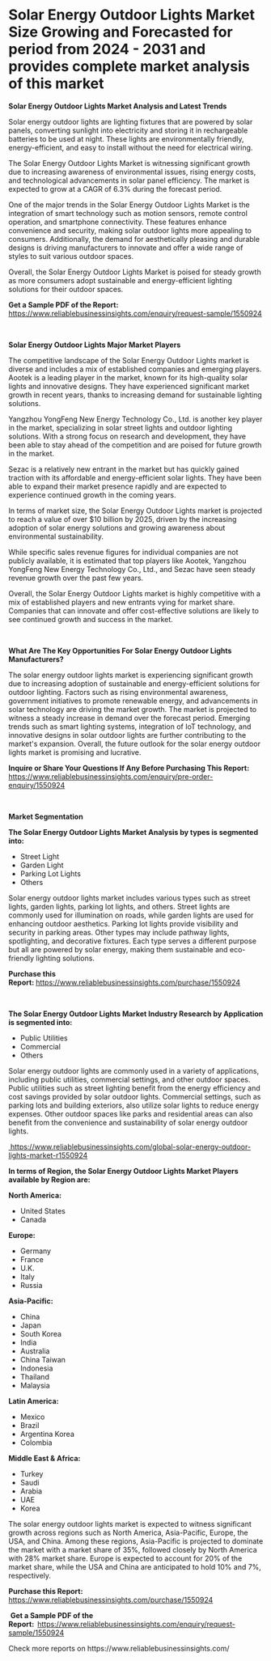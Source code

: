 <p><h1>Solar Energy Outdoor Lights Market Size Growing and Forecasted for period from 2024 - 2031 and provides complete market analysis of this market</h1></p><p><strong>Solar Energy Outdoor Lights Market Analysis and Latest Trends</strong></p>
<p><p>Solar energy outdoor lights are lighting fixtures that are powered by solar panels, converting sunlight into electricity and storing it in rechargeable batteries to be used at night. These lights are environmentally friendly, energy-efficient, and easy to install without the need for electrical wiring.</p><p>The Solar Energy Outdoor Lights Market is witnessing significant growth due to increasing awareness of environmental issues, rising energy costs, and technological advancements in solar panel efficiency. The market is expected to grow at a CAGR of 6.3% during the forecast period.</p><p>One of the major trends in the Solar Energy Outdoor Lights Market is the integration of smart technology such as motion sensors, remote control operation, and smartphone connectivity. These features enhance convenience and security, making solar outdoor lights more appealing to consumers. Additionally, the demand for aesthetically pleasing and durable designs is driving manufacturers to innovate and offer a wide range of styles to suit various outdoor spaces.</p><p>Overall, the Solar Energy Outdoor Lights Market is poised for steady growth as more consumers adopt sustainable and energy-efficient lighting solutions for their outdoor spaces.</p></p>
<p><strong>Get a Sample PDF of the Report:&nbsp;</strong> <a href="https://www.reliablebusinessinsights.com/enquiry/request-sample/1550924">https://www.reliablebusinessinsights.com/enquiry/request-sample/1550924</a></p>
<p>&nbsp;</p>
<p><strong>Solar Energy Outdoor Lights Major Market Players</strong></p>
<p><p>The competitive landscape of the Solar Energy Outdoor Lights market is diverse and includes a mix of established companies and emerging players. Aootek is a leading player in the market, known for its high-quality solar lights and innovative designs. They have experienced significant market growth in recent years, thanks to increasing demand for sustainable lighting solutions.</p><p>Yangzhou YongFeng New Energy Technology Co., Ltd. is another key player in the market, specializing in solar street lights and outdoor lighting solutions. With a strong focus on research and development, they have been able to stay ahead of the competition and are poised for future growth in the market.</p><p>Sezac is a relatively new entrant in the market but has quickly gained traction with its affordable and energy-efficient solar lights. They have been able to expand their market presence rapidly and are expected to experience continued growth in the coming years.</p><p>In terms of market size, the Solar Energy Outdoor Lights market is projected to reach a value of over $10 billion by 2025, driven by the increasing adoption of solar energy solutions and growing awareness about environmental sustainability.</p><p>While specific sales revenue figures for individual companies are not publicly available, it is estimated that top players like Aootek, Yangzhou YongFeng New Energy Technology Co., Ltd., and Sezac have seen steady revenue growth over the past few years.</p><p>Overall, the Solar Energy Outdoor Lights market is highly competitive with a mix of established players and new entrants vying for market share. Companies that can innovate and offer cost-effective solutions are likely to see continued growth and success in the market.</p></p>
<p>&nbsp;</p>
<p><strong>What Are The Key Opportunities For Solar Energy Outdoor Lights Manufacturers?</strong></p>
<p><p>The solar energy outdoor lights market is experiencing significant growth due to increasing adoption of sustainable and energy-efficient solutions for outdoor lighting. Factors such as rising environmental awareness, government initiatives to promote renewable energy, and advancements in solar technology are driving the market growth. The market is projected to witness a steady increase in demand over the forecast period. Emerging trends such as smart lighting systems, integration of IoT technology, and innovative designs in solar outdoor lights are further contributing to the market's expansion. Overall, the future outlook for the solar energy outdoor lights market is promising and lucrative.</p></p>
<p><strong>Inquire or Share Your Questions If Any Before Purchasing This Report:</strong> <a href="https://www.reliablebusinessinsights.com/enquiry/pre-order-enquiry/1550924">https://www.reliablebusinessinsights.com/enquiry/pre-order-enquiry/1550924</a></p>
<p>&nbsp;</p>
<p><strong>Market Segmentation</strong></p>
<p><strong>The Solar Energy Outdoor Lights Market Analysis by types is segmented into:</strong></p>
<p><ul><li>Street Light</li><li>Garden Light</li><li>Parking Lot Lights</li><li>Others</li></ul></p>
<p><p>Solar energy outdoor lights market includes various types such as street lights, garden lights, parking lot lights, and others. Street lights are commonly used for illumination on roads, while garden lights are used for enhancing outdoor aesthetics. Parking lot lights provide visibility and security in parking areas. Other types may include pathway lights, spotlighting, and decorative fixtures. Each type serves a different purpose but all are powered by solar energy, making them sustainable and eco-friendly lighting solutions.</p></p>
<p><strong>Purchase this Report:&nbsp;</strong><a href="https://www.reliablebusinessinsights.com/purchase/1550924">https://www.reliablebusinessinsights.com/purchase/1550924</a></p>
<p>&nbsp;</p>
<p><strong>The Solar Energy Outdoor Lights Market Industry Research by Application is segmented into:</strong></p>
<p><ul><li>Public Utilities</li><li>Commercial</li><li>Others</li></ul></p>
<p><p>Solar energy outdoor lights are commonly used in a variety of applications, including public utilities, commercial settings, and other outdoor spaces. Public utilities such as street lighting benefit from the energy efficiency and cost savings provided by solar outdoor lights. Commercial settings, such as parking lots and building exteriors, also utilize solar lights to reduce energy expenses. Other outdoor spaces like parks and residential areas can also benefit from the convenience and sustainability of solar energy outdoor lights.</p></p>
<p><a href="https://www.reliablebusinessinsights.com/global-solar-energy-outdoor-lights-market-r1550924">&nbsp;https://www.reliablebusinessinsights.com/global-solar-energy-outdoor-lights-market-r1550924</a></p>
<p><strong>In terms of Region, the Solar Energy Outdoor Lights Market Players available by Region are:</strong></p>
<p>
    <p> <strong> North America: </strong>
        <ul>
            <li>United States</li>
            <li>Canada</li>
        </ul>
        </p> 
    <p> <strong> Europe: </strong>
        <ul>
            <li>Germany</li>
            <li>France</li>
            <li>U.K.</li>
            <li>Italy</li>
            <li>Russia</li>
        </ul>
        </p> 
    <p> <strong> Asia-Pacific: </strong>
        <ul>
            <li>China</li>
            <li>Japan</li>
            <li>South Korea</li>
            <li>India</li>
            <li>Australia</li>
            <li>China Taiwan</li>
            <li>Indonesia</li>
            <li>Thailand</li>
            <li>Malaysia</li>
        </ul>
        </p> 
    <p> <strong> Latin America: </strong>
        <ul>
            <li>Mexico</li>
            <li>Brazil</li>
            <li>Argentina Korea</li>
            <li>Colombia</li>
        </ul>
        </p> 
    <p> <strong> Middle East & Africa: </strong>
        <ul>
            <li>Turkey</li>
            <li>Saudi</li>
            <li>Arabia</li>
            <li>UAE</li>
            <li>Korea</li>
        </ul>
    </p>
    </p>
<p><p>The solar energy outdoor lights market is expected to witness significant growth across regions such as North America, Asia-Pacific, Europe, the USA, and China. Among these regions, Asia-Pacific is projected to dominate the market with a market share of 35%, followed closely by North America with 28% market share. Europe is expected to account for 20% of the market share, while the USA and China are anticipated to hold 10% and 7%, respectively.</p></p>
<p><strong>Purchase this Report: </strong><a href="https://www.reliablebusinessinsights.com/purchase/1550924">https://www.reliablebusinessinsights.com/purchase/1550924</a></p>
<p>&nbsp;<strong>Get a Sample PDF of the Report:&nbsp;&nbsp;</strong><a href="https://www.reliablebusinessinsights.com/enquiry/request-sample/1550924">https://www.reliablebusinessinsights.com/enquiry/request-sample/1550924</a></p>
<p><strong></strong></p>
<p>Check more reports on https://www.reliablebusinessinsights.com/</p>
